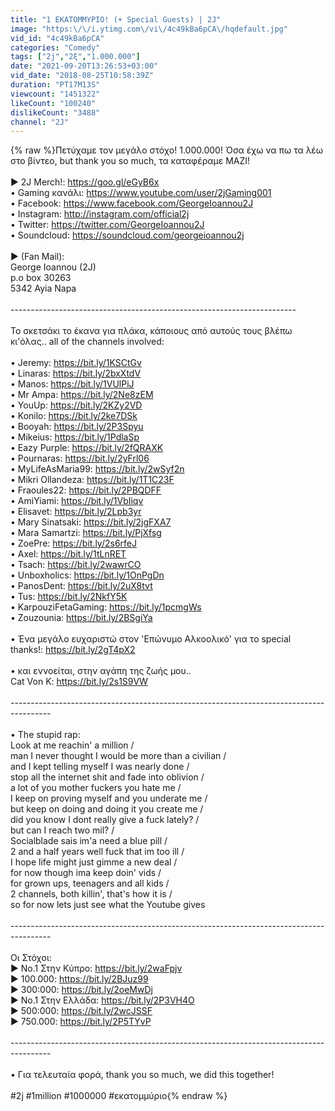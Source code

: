 ```yaml
---
title: "1 ΕΚΑΤΟΜΜΥΡΙΟ! (+ Special Guests) | 2J"
image: "https:\/\/i.ytimg.com\/vi\/4c49kBa6pCA\/hqdefault.jpg"
vid_id: "4c49kBa6pCA"
categories: "Comedy"
tags: ["2j","2ξ","1.000.000"]
date: "2021-09-20T13:26:53+03:00"
vid_date: "2018-08-25T10:58:39Z"
duration: "PT17M13S"
viewcount: "1451322"
likeCount: "100240"
dislikeCount: "3488"
channel: "2J"
---
```

{% raw %}Πετύχαμε τον μεγάλο στόχο! 1.000.000! Όσα έχω να πω τα λέω στο βίντεο, but thank you so much, τα καταφέραμε ΜΑΖΙ!<br /><br />► 2J Merch!: <a rel="nofollow" target="blank" href="https://goo.gl/eGyB6x">https://goo.gl/eGyB6x</a><br />• Gaming κανάλι: <a rel="nofollow" target="blank" href="https://www.youtube.com/user/2jGaming001">https://www.youtube.com/user/2jGaming001</a><br />• Facebook: <a rel="nofollow" target="blank" href="https://www.facebook.com/GeorgeIoannou2J">https://www.facebook.com/GeorgeIoannou2J</a><br />• Instagram: <a rel="nofollow" target="blank" href="http://instagram.com/official2j">http://instagram.com/official2j</a><br />• Twitter: <a rel="nofollow" target="blank" href="https://twitter.com/GeorgeIoannou2J">https://twitter.com/GeorgeIoannou2J</a><br />• Soundcloud: <a rel="nofollow" target="blank" href="https://soundcloud.com/georgeioannou2j">https://soundcloud.com/georgeioannou2j</a><br /><br />► (Fan Mail):<br />George Ioannou (2J)<br />p.o box 30263<br />5342 Ayia Napa<br /><br />-----------------------------------------------------------------------<br /><br />Το σκετσάκι το έκανα για πλάκα, κάποιους από αυτούς τους βλέπω κι'όλας.. all of the channels involved:<br /><br />• Jeremy: <a rel="nofollow" target="blank" href="https://bit.ly/1KSCtGv">https://bit.ly/1KSCtGv</a><br />• Linaras: <a rel="nofollow" target="blank" href="https://bit.ly/2bxXtdV">https://bit.ly/2bxXtdV</a><br />• Manos: <a rel="nofollow" target="blank" href="https://bit.ly/1VUlPiJ">https://bit.ly/1VUlPiJ</a><br />• Mr Ampa: <a rel="nofollow" target="blank" href="https://bit.ly/2Ne8zEM">https://bit.ly/2Ne8zEM</a><br />• YouUp: <a rel="nofollow" target="blank" href="https://bit.ly/2KZy2VD">https://bit.ly/2KZy2VD</a><br />• Konilo: <a rel="nofollow" target="blank" href="https://bit.ly/2ke7DSk">https://bit.ly/2ke7DSk</a><br />• Booyah: <a rel="nofollow" target="blank" href="https://bit.ly/2P3Spyu">https://bit.ly/2P3Spyu</a><br />• Mikeius: <a rel="nofollow" target="blank" href="https://bit.ly/1PdlaSp">https://bit.ly/1PdlaSp</a><br />• Eazy Purple: <a rel="nofollow" target="blank" href="https://bit.ly/2fQRAXK">https://bit.ly/2fQRAXK</a><br />• Pournaras: <a rel="nofollow" target="blank" href="https://bit.ly/2yFrl06">https://bit.ly/2yFrl06</a><br />• MyLifeAsMaria99: <a rel="nofollow" target="blank" href="https://bit.ly/2wSyf2n">https://bit.ly/2wSyf2n</a><br />• Mikri Ollandeza: <a rel="nofollow" target="blank" href="https://bit.ly/1T1C23F">https://bit.ly/1T1C23F</a><br />• Fraoules22: <a rel="nofollow" target="blank" href="https://bit.ly/2PBQDFF">https://bit.ly/2PBQDFF</a><br />• AmiYiami: <a rel="nofollow" target="blank" href="https://bit.ly/1VbIiqv">https://bit.ly/1VbIiqv</a><br />• Elisavet: <a rel="nofollow" target="blank" href="https://bit.ly/2Lpb3yr">https://bit.ly/2Lpb3yr</a><br />• Mary Sinatsaki: <a rel="nofollow" target="blank" href="https://bit.ly/2jgFXA7">https://bit.ly/2jgFXA7</a><br />• Mara Samartzi: <a rel="nofollow" target="blank" href="https://bit.ly/PjXfsg">https://bit.ly/PjXfsg</a><br />• ZoePre: <a rel="nofollow" target="blank" href="https://bit.ly/2s6rfeJ">https://bit.ly/2s6rfeJ</a><br />• Axel: <a rel="nofollow" target="blank" href="https://bit.ly/1tLnRET">https://bit.ly/1tLnRET</a><br />• Tsach: <a rel="nofollow" target="blank" href="https://bit.ly/2wawrCO">https://bit.ly/2wawrCO</a><br />• Unboxholics: <a rel="nofollow" target="blank" href="https://bit.ly/1OnPgDn">https://bit.ly/1OnPgDn</a><br />• PanosDent: <a rel="nofollow" target="blank" href="https://bit.ly/2uX8tvt">https://bit.ly/2uX8tvt</a><br />• Tus: <a rel="nofollow" target="blank" href="https://bit.ly/2NkfY5K">https://bit.ly/2NkfY5K</a><br />• KarpouziFetaGaming: <a rel="nofollow" target="blank" href="https://bit.ly/1pcmgWs">https://bit.ly/1pcmgWs</a><br />• Zouzounia: <a rel="nofollow" target="blank" href="https://bit.ly/2BSgiYa">https://bit.ly/2BSgiYa</a><br /><br />• Ένα μεγάλο ευχαριστώ στον 'Επώνυμο Αλκοολικό' για το special thanks!: <a rel="nofollow" target="blank" href="https://bit.ly/2gT4pX2">https://bit.ly/2gT4pX2</a><br /><br />• και εννοείται, στην αγάπη της ζωής μου..<br />Cat Von K: <a rel="nofollow" target="blank" href="https://bit.ly/2s1S9VW">https://bit.ly/2s1S9VW</a><br /><br />----------------------------------------------------------------------------------------<br /><br />• The stupid rap:<br />Look at me reachin' a million / <br />man I never thought I would be more than a civilian /<br />and I kept telling myself I was nearly done /<br />stop all the internet shit and fade into oblivion /<br />a lot of you mother fuckers you hate me /<br />I keep on proving myself and you underate me /<br />but keep on doing and doing it you create me /<br />did you know I dont really give a fuck lately? /<br />but can I reach two mil? /<br />Socialblade sais im'a need a blue pill /<br />2 and a half years well fuck that im too ill /<br />I hope life might just gimme a new deal /<br />for now though ima keep doin' vids /<br />for grown ups, teenagers and all kids /<br />2 channels, both killin', that's how it is /<br />so for now lets just see what the Youtube gives<br /><br />----------------------------------------------------------------------------------------<br /><br />Οι Στόχοι:<br />► Νο.1 Στην Κύπρο: <a rel="nofollow" target="blank" href="https://bit.ly/2waFpjv">https://bit.ly/2waFpjv</a><br />► 100.000: <a rel="nofollow" target="blank" href="https://bit.ly/2BJuz99">https://bit.ly/2BJuz99</a><br />► 300:000: <a rel="nofollow" target="blank" href="https://bit.ly/2oeMwDj">https://bit.ly/2oeMwDj</a><br />► No.1 Στην Ελλάδα: <a rel="nofollow" target="blank" href="https://bit.ly/2P3VH4O">https://bit.ly/2P3VH4O</a><br />► 500:000: <a rel="nofollow" target="blank" href="https://bit.ly/2wcJSSF">https://bit.ly/2wcJSSF</a><br />► 750.000: <a rel="nofollow" target="blank" href="https://bit.ly/2P5TYvP">https://bit.ly/2P5TYvP</a><br /><br />----------------------------------------------------------------------------------------<br /><br />• Για τελευταία φορά, thank you so much, we did this together!<br /><br />#2j #1million #1000000 #εκατομμύριο{% endraw %}
